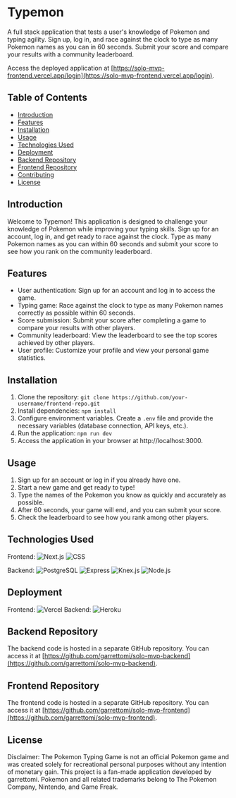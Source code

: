 # Typemon

A full stack application that tests a user's knowledge of Pokemon and typing agility. Sign up, log in, and race against the clock to type as many Pokemon names as you can in 60 seconds. Submit your score and compare your results with a community leaderboard.

Access the deployed application at [https://solo-mvp-frontend.vercel.app/login](https://solo-mvp-frontend.vercel.app/login).

## Table of Contents

- [Introduction](#introduction)
- [Features](#features)
- [Installation](#installation)
- [Usage](#usage)
- [Technologies Used](#technologies-used)
- [Deployment](#deployment)
- [Backend Repository](#backend-repository)
- [Frontend Repository](#frontend-repository)
- [Contributing](#contributing)
- [License](#license)

## Introduction

Welcome to Typemon! This application is designed to challenge your knowledge of Pokemon while improving your typing skills. Sign up for an account, log in, and get ready to race against the clock. Type as many Pokemon names as you can within 60 seconds and submit your score to see how you rank on the community leaderboard.

## Features

- User authentication: Sign up for an account and log in to access the game.
- Typing game: Race against the clock to type as many Pokemon names correctly as possible within 60 seconds.
- Score submission: Submit your score after completing a game to compare your results with other players.
- Community leaderboard: View the leaderboard to see the top scores achieved by other players.
- User profile: Customize your profile and view your personal game statistics.

## Installation

1. Clone the repository: `git clone https://github.com/your-username/frontend-repo.git`
2. Install dependencies: `npm install`
3. Configure environment variables. Create a `.env` file and provide the necessary variables (database connection, API keys, etc.).
4. Run the application: `npm run dev`
5. Access the application in your browser at http://localhost:3000.

## Usage

1. Sign up for an account or log in if you already have one.
2. Start a new game and get ready to type!
3. Type the names of the Pokemon you know as quickly and accurately as possible.
4. After 60 seconds, your game will end, and you can submit your score.
5. Check the leaderboard to see how you rank among other players.

## Technologies Used

Frontend:
![Next.js](https://img.shields.io/badge/Next.js-000000?style=flat-square&logo=next.js&logoColor=white)
![CSS](https://img.shields.io/badge/CSS-1572B6?style=flat-square&logo=CSS3&logoColor=white)

Backend:
![PostgreSQL](https://img.shields.io/badge/PostgreSQL-336791?style=flat-square&logo=postgresql&logoColor=white)
![Express](https://img.shields.io/badge/Express-000000?style=flat-square&logo=express&logoColor=white)
![Knex.js](https://img.shields.io/badge/Knex.js-0B0C0D?style=flat-square&logo=knex&logoColor=white)
![Node.js](https://img.shields.io/badge/Node.js-339933?style=flat-square&logo=node.js&logoColor=white)

## Deployment

Frontend: ![Vercel](https://img.shields.io/badge/Vercel-000000?style=flat-square&logo=vercel&logoColor=white)
Backend: ![Heroku](https://img.shields.io/badge/Heroku-430098?style=flat-square&logo=heroku&logoColor=white)

## Backend Repository

The backend code is hosted in a separate GitHub repository. You can access it at [https://github.com/garrettomi/solo-mvp-backend](https://github.com/garrettomi/solo-mvp-backend).

## Frontend Repository

The frontend code is hosted in a separate GitHub repository. You can access it at [https://github.com/garrettomi/solo-mvp-frontend](https://github.com/garrettomi/solo-mvp-frontend).


## License

Disclaimer: The Pokemon Typing Game is not an official Pokemon game and was created solely for recreational personal purposes without any intention of monetary gain. This project is a fan-made application developed by garrettomi. Pokemon and all related trademarks belong to The Pokemon Company, Nintendo, and Game Freak.
